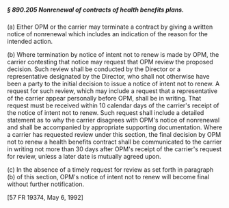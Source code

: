 ##### § 890.205 Nonrenewal of contracts of health benefits plans. #####

(a) Either OPM or the carrier may terminate a contract by giving a written notice of nonrenewal which includes an indication of the reason for the intended action.

(b) Where termination by notice of intent not to renew is made by OPM, the carrier contesting that notice may request that OPM review the proposed decision. Such review shall be conducted by the Director or a representative designated by the Director, who shall not otherwise have been a party to the initial decision to issue a notice of intent not to renew. A request for such review, which may include a request that a representative of the carrier appear personally before OPM, shall be in writing. That request must be received within 10 calendar days of the carrier's receipt of the notice of intent not to renew. Such request shall include a detailed statement as to why the carrier disagrees with OPM's notice of nonrenewal and shall be accompanied by appropriate supporting documentation. Where a carrier has requested review under this section, the final decision by OPM not to renew a health benefits contract shall be communicated to the carrier in writing not more than 30 days after OPM's receipt of the carrier's request for review, unless a later date is mutually agreed upon.

(c) In the absence of a timely request for review as set forth in paragraph (b) of this section, OPM's notice of intent not to renew will become final without further notification.

[57 FR 19374, May 6, 1992]